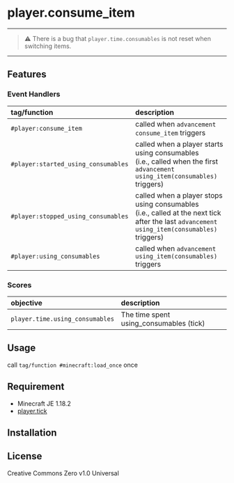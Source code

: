 player.consume_item
==

---
> ⚠ There is a bug that `player.time.consumables` is not reset when switching items.
---

## Features

### Event Handlers

|tag/function|description|
|:--|:--|
|`#player:consume_item`|called when `advancement consume_item` triggers|
|`#player:started_using_consumables`|called when a player starts using consumables<br>(i.e., called when the first `advancement using_item(consumables)` triggers)|
|`#player:stopped_using_consumables`|called when a player stops using consumables<br>(i.e., called at the next tick after the last `advancement using_item(consumables)` triggers)|
|`#player:using_consumables`|called when `advancement using_item(consumables)` triggers|

### Scores

|objective|description|
|:--|:--|
|`player.time.using_consumables`|The time spent using_consumables (tick)|

## Usage

call `tag/function #minecraft:load_once` once

## Requirement

- Minecraft JE 1.18.2
- [player.tick](https://github.com/a-happin/player-datapacks/tree/master/01.player.tick)

## Installation

## License
Creative Commons Zero v1.0 Universal
